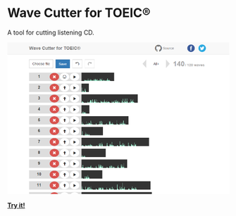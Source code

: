 # Wave Cutter for TOEIC&reg;

A tool for cutting listening CD.

<img src="./wc4t-screen.png">

**[Try it!](http://jinjor.github.io/wave-cutter-for-toeic)**
